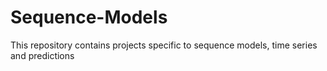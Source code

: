 # Sequence-Models
This repository contains projects specific to sequence models, time series and predictions

